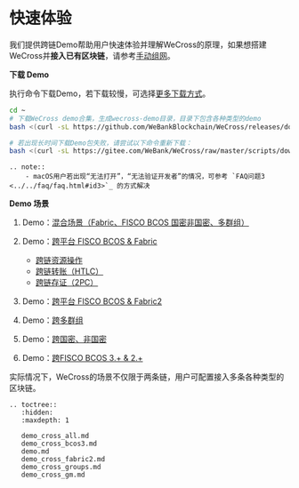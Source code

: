 # 快速体验

我们提供跨链Demo帮助用户快速体验并理解WeCross的原理，如果想搭建WeCross并**接入已有区块链**，请参考[手动组网](../deploy/index.md)。

**下载 Demo**

执行命令下载Demo，若下载较慢，可选择[更多下载方式](../../version/download.html#wecross-demo)。

``` bash
cd ~
# 下载WeCross demo合集，生成wecross-demo目录，目录下包含各种类型的demo
bash <(curl -sL https://github.com/WeBankBlockchain/WeCross/releases/download/resources/download_demo.sh)

# 若出现长时间下载Demo包失败，请尝试以下命令重新下载：
bash <(curl -sL https://gitee.com/WeBank/WeCross/raw/master/scripts/download_demo.sh)
```

```eval_rst
.. note::
    - macOS用户若出现“无法打开”，“无法验证开发者”的情况，可参考 `FAQ问题3 <../../faq/faq.html#id3>`_ 的方式解决
```

**Demo 场景**

1. Demo：[混合场景（Fabric、FISCO BCOS 国密非国密、多群组）](demo_cross_all.md)
2. Demo：[跨平台 FISCO BCOS & Fabric](demo.md)

   * [跨链资源操作](./demo.html#id2)
   * [跨链转账（HTLC）](./demo.html#id3)
   * [跨链存证（2PC）](./demo.html#id4)
3. Demo：[跨平台 FISCO BCOS & Fabric2](demo_cross_fabric2.md)
4. Demo：[跨多群组](demo_cross_groups.md)
5. Demo：[跨国密、非国密](demo_cross_gm.md)
6. Demo：[跨FISCO BCOS 3.+ & 2.+](demo_cross_bcos3.md)

实际情况下，WeCross的场景不仅限于两条链，用户可配置接入多条各种类型的区块链。

```eval_rst
.. toctree::
   :hidden:
   :maxdepth: 1
   
   demo_cross_all.md
   demo_cross_bcos3.md
   demo.md
   demo_cross_fabric2.md
   demo_cross_groups.md
   demo_cross_gm.md
```

